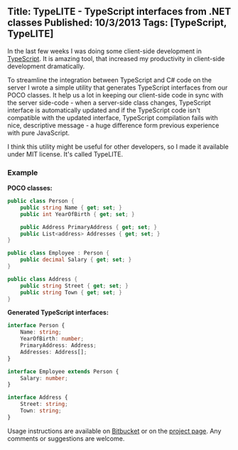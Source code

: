 Title: TypeLITE - TypeScript interfaces from .NET classes
Published: 10/3/2013
Tags: [TypeScript, TypeLITE]
---
In the last few weeks I was doing some client-side development in [TypeScript](https://www.typescriptlang.org/). It is amazing tool, that increased my productivity in client-side development dramatically.

To streamline the integration between TypeScript and C# code on the server I wrote a simple utility that generates TypeScript interfaces from our POCO classes. It help us a lot in keeping our client-side code in sync with the server side-code - when a server-side class changes, TypeScript interface is automatically updated and if the TypeScript code isn't compatible with the updated interface, TypeScript compilation fails with nice, descriptive message - a huge difference form previous experience with pure JavaScript.

I think this utility might be useful for other developers, so I made it available under MIT license. It's called TypeLITE.

### Example

**POCO classes:**

```csharp
public class Person {
    public string Name { get; set; }
    public int YearOfBirth { get; set; }

    public Address PrimaryAddress { get; set; }
    public List<address> Addresses { get; set; }
}

public class Employee : Person {
    public decimal Salary { get; set; }
}

public class Address {
    public string Street { get; set; }
    public string Town { get; set; }
}
```


**Generated TypeScript interfaces:**

```typescript
interface Person {
    Name: string;
    YearOfBirth: number;
    PrimaryAddress: Address;
    Addresses: Address[];
}

interface Employee extends Person {
    Salary: number;
}

interface Address {
    Street: string;
    Town: string;
}
```

Usage instructions are available on [Bitbucket](https://bitbucket.org/LukasKabrt/typelite) or on the [project page](http://type.litesolutions.net). Any comments or suggestions are welcome.